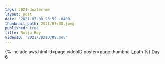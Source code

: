 ```yaml
---
tags: 2021-dexter-me
layout: post
date: '2021-07-08 23:59 -0400'
thumbnail_path: 2021/07/08.jpeg
published: true
title: Nolja Boy
videoID: '2021/20210708.mov'
---
```


{% include aws.html id=page.videoID poster=page.thumbnail_path %}
Day 6